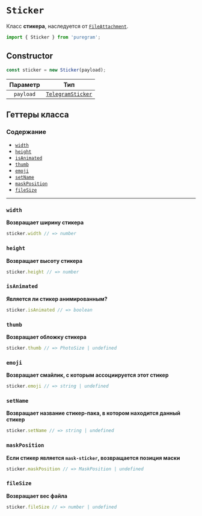 # `Sticker`

Класс **стикера**, наследуется от [`FileAttachment`](file-attachment.md).

```ts
import { Sticker } from 'puregram';
```

## Constructor

```ts
const sticker = new Sticker(payload);
```

| Параметр  |                               Тип                               |
| :-------: | :-------------------------------------------------------------: |
| `payload` | [`TelegramSticker`](https://core.telegram.org/bots/api#sticker) |

## Геттеры класса

### Содержание

* [`width`](#width)
* [`height`](#height)
* [`isAnimated`](#isanimated)
* [`thumb`](#thumb)
* [`emoji`](#emoji)
* [`setName`](#setname)
* [`maskPosition`](#maskposition)
* [`fileSize`](#filesize)

---

### `width`

**Возвращает ширину стикера**

```ts
sticker.width // => number
```

### `height`

**Возвращает высоту стикера**

```ts
sticker.height // => number
```

### `isAnimated`

**Является ли стикер анимированным?**

```ts
sticker.isAnimated // => boolean
```

### `thumb`

**Возвращает обложку стикера**

```ts
sticker.thumb // => PhotoSize | undefined
```

### `emoji`

**Возвращает смайлик, с которым ассоциируется этот стикер**

```ts
sticker.emoji // => string | undefined
```

### `setName`

**Возвращает название стикер-пака, в котором находится данный стикер**

```ts
sticker.setName // => string | undefined
```

### `maskPosition`

**Если стикер является `mask-sticker`, возвращается позиция маски**

```ts
sticker.maskPosition // => MaskPosition | undefined
```

### `fileSize`

**Возвращает вес файла**

```ts
sticker.fileSize // => number | undefined
```
